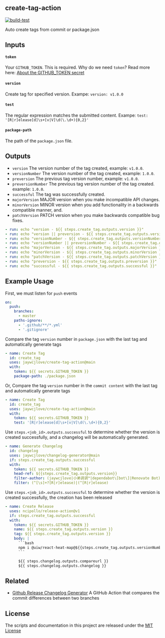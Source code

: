 create-tag-action
----

[![build-test](https://github.com/jaywcjlove/create-tag-action/workflows/build-test/badge.svg)](https://github.com/actions/typescript-action/actions)

Auto create tags from commit or package.json

## Inputs

#### `token`

Your `GITHUB_TOKEN`. This is required. Why do we need `token`? Read more here: [About the GITHUB_TOKEN secret](https://help.github.com/en/actions/automating-your-workflow-with-github-actions/authenticating-with-the-github_token#about-the-github_token-secret)

#### `version`

Create tag for specified version. Exampe: `version: v1.0.0`

#### `test`

The regular expression matches the submitted content. Exampe: `test: '[R|r]elease[d]\s+[v|V]\d(\.\d+){0,2}'`

#### `package-path`

The path of the `package.json` file.

## Outputs

- `version` The version number of the tag created, example: `v1.0.0`.
- `versionNumber` The version number of the tag created, example: `1.0.0`.
- `preversion` The previous tag version number, example: `v1.0.0`.
- `preversionNumber` The previous tag version number of the tag created. example: `1.0.0`.
- `successful` The tag was successfully created.
- `majorVersion` MAJOR version when you make incompatible API changes.
- `minorVersion` MINOR version when you add functionality in a backwards compatible manner, and.
- `patchVersion` PATCH version when you make backwards compatible bug fixes.

```yml
- run: echo "version - ${{ steps.create_tag.outputs.version }}"
- run: echo "version || preversion - ${{ steps.create_tag.outputs.version || steps.create_tag.outputs.preversion }}"
- run: echo "versionNumber - ${{ steps.create_tag.outputs.versionNumber }}"
- run: echo "versionNumber || preversionNumber - ${{ steps.create_tag.outputs.versionNumber || steps.create_tag.outputs.preversionNumber }}"
- run: echo "majorVersion - ${{ steps.create_tag.outputs.majorVersion }}"
- run: echo "minorVersion - ${{ steps.create_tag.outputs.minorVersion }}"
- run: echo "patchVersion - ${{ steps.create_tag.outputs.patchVersion }}"
- run: echo "preversion - ${{ steps.create_tag.outputs.preversion }}"
- run: echo "successful - ${{ steps.create_tag.outputs.successful }}"
```

## Example Usage

First, we must listen for `push` events

```yml
on:
  push:
    branches:
      - master
    paths-ignore:
      - '.github/**/*.yml'
      - '.gitignore'
```

Compare the tag `version` number in `package.json` with the last tag and automatically generate tags

```yml
- name: Create Tag
  id: create_tag
  uses: jaywcjlove/create-tag-action@main
  with:
    token: ${{ secrets.GITHUB_TOKEN }}
    package-path: ./package.json
```

Or, Compare the tag `version` number in the `commit content` with the last tag and automatically generate tags

```yml
- name: Create Tag
  id: create_tag
  uses: jaywcjlove/create-tag-action@main
  with:
    token: ${{ secrets.GITHUB_TOKEN }}
    test: '[R|r]elease[d]\s+[v|V]\d(\.\d+){0,2}'
```

Use `steps.<job_id>.outputs.successful` to determine whether the version is created successfully, and a changelog will be automatically generated.

```yml
- name: Generate Changelog
  id: changelog
  uses: jaywcjlove/changelog-generator@main
  if: steps.create_tag.outputs.successful
  with:
    token: ${{ secrets.GITHUB_TOKEN }}
    head-ref: ${{steps.create_tag.outputs.version}}
    filter-author: (jaywcjlove|小弟调调™|dependabot\[bot\]|Renovate Bot)
    filter: (^[\s]+?[R|r]elease)|(^[R|r]elease)
```

Use `steps.<job_id>.outputs.successful` to determine whether the version is created successfully, the creation has been released

```yml
- name: Create Release
  uses: ncipollo/release-action@v1
  if: steps.create_tag.outputs.successful
  with:
    token: ${{ secrets.GITHUB_TOKEN }}
    name: ${{ steps.create_tag.outputs.version }}
    tag: ${{ steps.create_tag.outputs.version }}
    body: |
      ```bash
      npm i @uiw/react-heat-map@${{steps.create_tag.outputs.versionNumber}}
      ```

      ${{ steps.changelog.outputs.compareurl }}
      ${{ steps.changelog.outputs.changelog }}
```

## Related

- [Github Release Changelog Generator](https://github.com/jaywcjlove/changelog-generator) A GitHub Action that compares the commit differences between two branches

## License

The scripts and documentation in this project are released under the [MIT License](./LICENSE)
